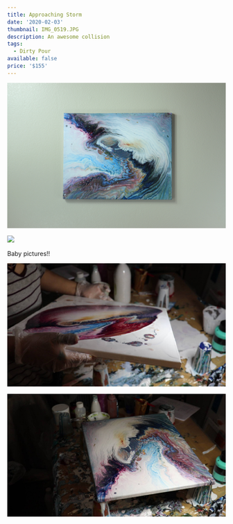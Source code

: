 ```yaml
---
title: Approaching Storm
date: '2020-02-03'
thumbnail: IMG_0519.JPG
description: An awesome collision
tags:
  - Dirty Pour
available: false
price: '$155'
---
```

![](img_0516.jpg)

![](img_0522.jpg)

Baby pictures!!

![](mvi_0017_moment_2.jpg)

![](mvi_0017_moment_3.jpg)

